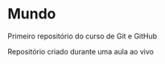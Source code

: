 # Mundo
 Primeiro repositório do curso de Git e GitHub

 Repositório criado durante uma aula ao vivo
 

